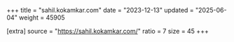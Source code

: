 +++
title = "sahil.kokamkar.com"
date = "2023-12-13"
updated = "2025-06-04"
weight = 45905

[extra]
source = "https://sahil.kokamkar.com/"
ratio = 7
size = 45
+++
